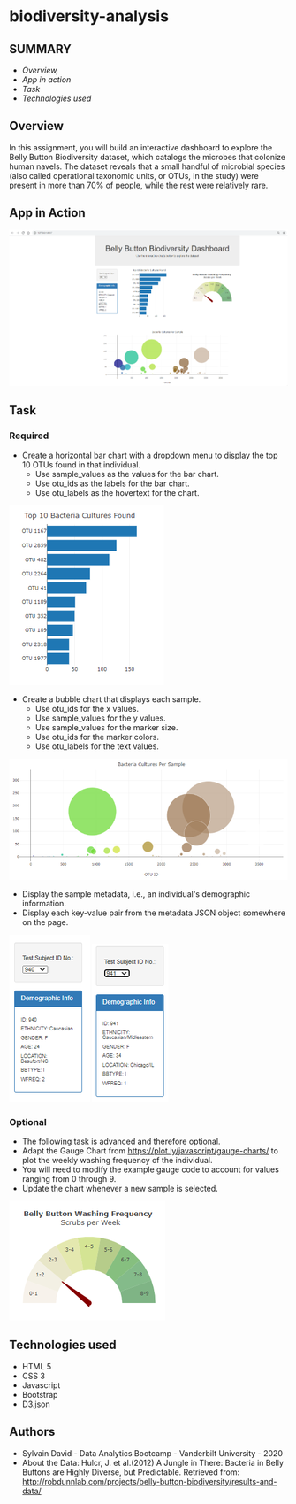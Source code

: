 # biodiversity-analysis

## SUMMARY ##
* *Overview,*
* *App in action*
* *Task*
* *Technologies used*


## Overview ##

In this assignment, you will build an interactive dashboard to explore the Belly Button Biodiversity dataset, which catalogs the microbes that colonize human navels.
The dataset reveals that a small handful of microbial species (also called operational taxonomic units, or OTUs, in the study) were present in more than 70% of people, while the rest were relatively rare.

## App in Action ##

![](Assets/appworks.gif)

## Task ##
### Required ###
* Create a horizontal bar chart with a dropdown menu to display the top 10 OTUs found in that individual.
  * Use sample_values as the values for the bar chart.
  * Use otu_ids as the labels for the bar chart.
  * Use otu_labels as the hovertext for the chart.

![](Assets/horizontal%20barchart.png)

* Create a bubble chart that displays each sample.
  * Use otu_ids for the x values.
  * Use sample_values for the y values.
  * Use sample_values for the marker size.
  * Use otu_ids for the marker colors.
  * Use otu_labels for the text values.

![](Assets/bubble%20chart.png)
  
* Display the sample metadata, i.e., an individual's demographic information.
* Display each key-value pair from the metadata JSON object somewhere on the page.

![](Assets/id.png)
![](Assets/id2.png)

### Optional ### 
* The following task is advanced and therefore optional.
* Adapt the Gauge Chart from https://plot.ly/javascript/gauge-charts/ to plot the weekly washing frequency of the individual.
* You will need to modify the example gauge code to account for values ranging from 0 through 9.
* Update the chart whenever a new sample is selected.

![](Assets/gauge.png)

## Technologies used ##
* HTML 5
* CSS 3
* Javascript
* Bootstrap
* D3.json
  
## Authors ##
* Sylvain David - Data Analytics Bootcamp - Vanderbilt University - 2020
* About the Data: Hulcr, J. et al.(2012) A Jungle in There: Bacteria in Belly Buttons are Highly Diverse, but Predictable. Retrieved from: http://robdunnlab.com/projects/belly-button-biodiversity/results-and-data/